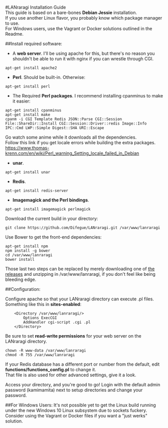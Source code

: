 #LANraragi Installation Guide  
This guide is based on a bare-bones **Debian Jessie** installation.  
If you use another Linux flavor, you probably know which package manager to use.  
For Windows users, use the Vagrant or Docker solutions outlined in the Readme.  

##Install required software:  

* A **web server**. I'll be using apache for this, but there's no reason you shouldn't be able to run it with nginx if you can wrestle through CGI.  
```
apt-get install apache2
```

* **Perl**. Should be built-in. Otherwise:  
```
apt-get install perl
```

* The Required **Perl packages**. I recommend installing cpanminus to make it easier: 
``` 
apt-get install cpanminus
apt-get install make
cpanm -i CGI Template Redis JSON::Parse CGI::Session File::ShareDir::Install CGI::Session::Driver::redis Image::Info IPC::Cmd LWP::Simple Digest::SHA URI::Escape
```
Go watch some anime while it downloads all the dependencies.  
Follow this link if you get locale errors while building the extra packages.
https://www.thomas-krenn.com/en/wiki/Perl_warning_Setting_locale_failed_in_Debian

* **unar**. 
```
apt-get install unar
```

* **Redis**. 
```
apt-get install redis-server
```

* **Imagemagick and the Perl bindings**.  
```
apt-get install imagemagick perlmagick
```

Download the current build in your directory:  
```
git clone https://github.com/Difegue/LANraragi.git /var/www/lanraragi
```

Use Bower to get the front-end dependencies:  
```
apt-get install npm
npm install -g bower
cd /var/www/lanraragi
bower install
```  

Those last two steps can be replaced by merely downloading one of [the releases](https://github.com/Difegue/LANraragi/releases) and unzipping in /var/www/lanraragi, if you don't feel like being bleeding edge.  

##Configuration:  

Configure apache so that your LANraragi directory can execute .pl files.  
Something like this in **sites-enabled**:  
```
	<Directory /var/www/lanraragi/>
		Options ExecCGI
		AddHandler cgi-script .cgi .pl
	</Directory>
```

Be sure to set **read-write permissions** for your web server on the LANraragi directory. 
```
chown -R www-data /var/www/lanraragi
chmod -R 755 /var/www/lanraragi
```

If your Redis database has a different port or number from the default, edit **functions/functions_config.pl** to change it.  
That file is also used for other advanced settings, give it a look.  

Access your directory, and you're good to go! Login with the default admin password (kamimamita) next to setup directories and change your password.  

##For Windows Users: 
It's not possible yet to get the Linux build running under the new Windows 10 Linux subsystem due to sockets fuckery.  
Consider using the Vagrant or Docker files if you want a "just werks" solution.
